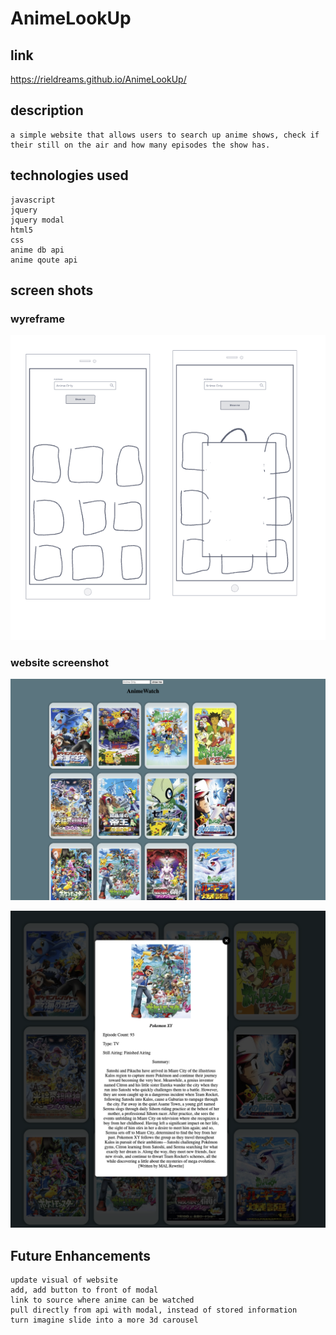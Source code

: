 
# AnimeLookUp

## link
https://rieldreams.github.io/AnimeLookUp/

## description

    a simple website that allows users to search up anime shows, check if their still on the air and how many episodes the show has.

## technologies used

    javascript
    jquery
    jquery modal
    html5
    css
    anime db api
    anime qoute api

## screen shots

### wyreframe

![Alt text](Screenshots/Screen%20Shot%202022-12-07%20at%209.30.11%20AM.png)

### website screenshot

![Alt text](Screenshots/Screen%20Shot%202022-11-30%20at%2010.12.14%20PM.png)

![Alt text](Screenshots/Screen%20Shot%202022-11-30%20at%2010.11.13%20PM.png)

## Future Enhancements

    update visual of website
    add, add button to front of modal
    link to source where anime can be watched
    pull directly from api with modal, instead of stored information
    turn imagine slide into a more 3d carousel
